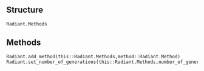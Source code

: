 ## Structure
```@docs
Radiant.Methods
```

## Methods
```@docs
Radiant.add_method(this::Radiant.Methods,method::Radiant.Method)
Radiant.set_number_of_generations(this::Radiant.Methods,number_of_generations::Int64)
```